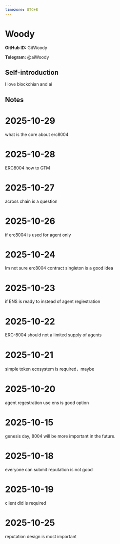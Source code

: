 ```yaml
---
timezone: UTC+8
---
```


# Woody

**GitHub ID:** GitWoody

**Telegram:** @aiWoody

## Self-introduction

I love blockchian and ai

## Notes
<!-- Content_START -->
# 2025-10-29
<!-- DAILY_CHECKIN_2025-10-29_START -->
what is the core about erc8004
<!-- DAILY_CHECKIN_2025-10-29_END -->

# 2025-10-28
<!-- DAILY_CHECKIN_2025-10-28_START -->

ERC8004 how to GTM
<!-- DAILY_CHECKIN_2025-10-28_END -->

# 2025-10-27
<!-- DAILY_CHECKIN_2025-10-27_START -->


across chain is a question
<!-- DAILY_CHECKIN_2025-10-27_END -->

# 2025-10-26
<!-- DAILY_CHECKIN_2025-10-26_START -->



if erc8004 is used for agent only
<!-- DAILY_CHECKIN_2025-10-26_END -->

# 2025-10-24
<!-- DAILY_CHECKIN_2025-10-24_START -->




Im not sure erc8004 contract singleton is a good idea
<!-- DAILY_CHECKIN_2025-10-24_END -->

# 2025-10-23
<!-- DAILY_CHECKIN_2025-10-23_START -->





if ENS is ready to instead of agent regiestration
<!-- DAILY_CHECKIN_2025-10-23_END -->

# 2025-10-22
<!-- DAILY_CHECKIN_2025-10-22_START -->







ERC-8004 should not a limited supply of agents
<!-- DAILY_CHECKIN_2025-10-22_END -->

# 2025-10-21
<!-- DAILY_CHECKIN_2025-10-21_START -->








simple token ecosystem is required，maybe
<!-- DAILY_CHECKIN_2025-10-21_END -->

# 2025-10-20
<!-- DAILY_CHECKIN_2025-10-20_START -->










agent regestration use ens is good option
<!-- DAILY_CHECKIN_2025-10-20_END -->

# 2025-10-15
<!-- DAILY_CHECKIN_2025-10-15_START -->











genesis day, 8004 will be more important in the future.
<!-- DAILY_CHECKIN_2025-10-15_END -->

# 2025-10-18
<!-- DAILY_CHECKIN_2025-10-18_START -->











everyone can submit reputation is not good
<!-- DAILY_CHECKIN_2025-10-18_END -->

# 2025-10-19
<!-- DAILY_CHECKIN_2025-10-19_START -->











client did is required
<!-- DAILY_CHECKIN_2025-10-19_END -->

# 2025-10-25
<!-- DAILY_CHECKIN_2025-10-25_START -->




reputation design is most important
<!-- DAILY_CHECKIN_2025-10-25_END -->
<!-- Content_END -->
